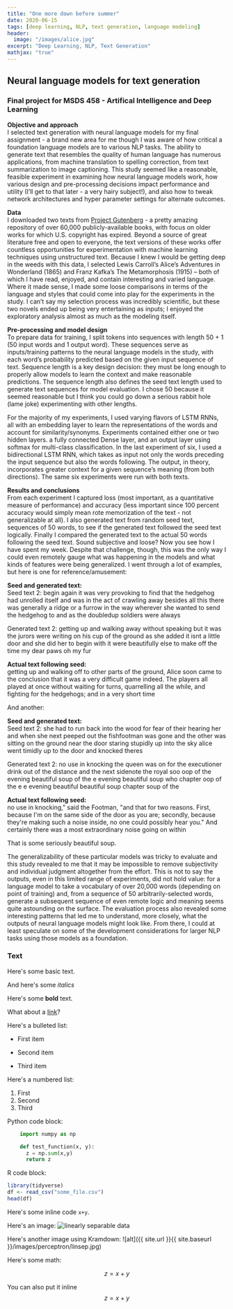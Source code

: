 ```yaml
---
title: "One more down before summer"
date: 2020-06-15
tags: [deep learning, NLP, text generation, language modeling]
header:
  image: "/images/alice.jpg"
excerpt: "Deep Learning, NLP, Text Generation"
mathjax: "true"
---
```


## Neural language models for text generation

### Final project for MSDS 458 - Artifical Intelligence and Deep Learning

**Objective and approach**<br>
I selected text generation with neural language models for my final assignment - a brand new area for me though I was aware of how critical a foundation language models are to various NLP tasks. The ability to generate text that resembles the quality of human language has numerous applications, from machine translation to spelling correction, from text summarization to image captioning. This study seemed like a reasonable, feasible experiment in examining how neural language models work, how various design and pre-processing decisions impact performance and utility (I’ll get to that later - a very hairy subject!), and also how to tweak network architectures and hyper parameter settings for alternate outcomes.

**Data**<br>
I downloaded two texts from [Project Gutenberg](https://gutenberg.org) - a pretty amazing repository of over 60,000 publicly-available books, with focus on older works for which U.S. copyright has expired. Beyond a source of great literature free and open to everyone, the text versions of these works offer countless opportunities for experimentation with machine learning techniques using unstructured text. Because I knew I would be getting deep in the weeds with this data, I selected Lewis Carroll’s Alice’s Adventures in Wonderland (1865) and Franz Kafka’s The Metamorphosis (1915) – both of which I have read, enjoyed, and contain interesting and varied language. Where it made sense, I made some loose comparisons in terms of the language and styles that could come into play for the experiments in the study. I can’t say my selection process was incredibly scientific, but these two novels ended up being very entertaining as inputs; I enjoyed the exploratory analysis almost as much as the modeling itself.<br>

**Pre-processing and model design**<br>
To prepare data for training, I split tokens into sequences with length 50 + 1 (50 input words and 1 output word). These sequences serve as inputs/training patterns to the neural language models in the study, with each word’s probability predicted based on the given input sequence of text. Sequence length is a key design decision: they must be long enough to properly allow models to learn the context and make reasonable predictions. The sequence length also defines the seed text length used to generate text sequences for model evaluation. I chose 50 because it seemed reasonable but I think you could go down a serious rabbit hole (lame joke) experimenting with other lengths.<br>

For the majority of my experiments, I used varying flavors of LSTM RNNs, all with an embedding layer to learn the representations of the words and account for similarity/synonyms. Experiments contained either one or two hidden layers. a fully connected Dense layer, and an output layer using softmax for multi-class classification. In the last experiment of six, I used a bidirectional LSTM RNN, which takes as input not only the words preceding the input sequence but also the words following. The output, in theory, incorporates greater context for a given sequence’s meaning (from both directions). The same six experiments were run with both texts.<br>

**Results and conclusions**<br>
From each experiment I captured loss (most important, as a quantitative measure of performance) and accuracy (less important since 100 percent accuracy would simply mean rote memorization of the text - not generalizable at all). I also generated text from random seed text, sequences of 50 words, to see if the generated text followed the seed text logically. Finally I compared the generated text to the actual 50 words following the seed text. Sound subjective and loose? Now you see how I have spent my week. Despite that challenge, though, this was the only way I could even remotely gauge what was happening in the models and what kinds of features were being generalized. I went through a lot of examples, but here is one for reference/amusement:<br>

**Seed and generated text:**<br>
Seed text 2: begin again it was very provoking to find that the hedgehog had unrolled itself and was in the act of crawling away besides all this there was generally a ridge or a furrow in the way wherever she wanted to send the hedgehog to and as the doubledup soldiers were always<br>

Generated text 2: getting up and walking away without speaking but it was the jurors were writing on his cup of the ground as she added it isnt a little door and she did her to begin with it were beautifully else to make off the time my dear paws oh my fur<br>

**Actual text following seed:**<br>
getting up and walking off to other parts of the ground, Alice soon came
to the conclusion that it was a very difficult game indeed. The players all played at once without waiting for turns, quarrelling all the while, and fighting for the hedgehogs; and in a very short time<br>

And another:<br>

**Seed and generated text:**<br>
Seed text 2: she had to run back into the wood for fear of their hearing her and when she next peeped out the fishfootman was gone and the other was sitting on the ground near the door staring stupidly up into the sky alice went timidly up to the door and knocked theres<br>

Generated text 2: no use in knocking the queen was on for the executioner drink out of the distance and the next sidenote the royal soo oop of the evening beautiful soup of the e evening beautiful soup who chapter oop of the e e evening beautiful beautiful soup chapter soup of the<br>

**Actual text following seed:**<br>
no use in knocking," said the Footman, "and that for two reasons. First, because I'm on the same side of the door as you are; secondly, because they're making such a noise inside, no one could possibly hear you." And certainly there was a most extraordinary noise going on within<br>

That is some seriously beautiful soup.<br>

The generalizability of these particular models was tricky to evaluate and this study revealed to me that it may be impossible to remove subjectivity and individual judgment altogether from the effort. This is not to say the outputs, even in this limited range of experiments, did not hold value: for a language model to take a vocabulary of over 20,000 words (depending on point of training) and, from a sequence of 50 arbitrarily-selected words, generate a subsequent sequence of even remote logic and meaning seems quite astounding on the surface. The evaluation process also revealed some interesting patterns that led me to understand, more closely, what the outputs of neural language models might look like. From there, I could at least speculate on some of the development considerations for larger NLP tasks using those models as a foundation.








### Text

Here's some basic text.

And here's some *italics*

Here's some **bold** text.

What about a [link](https://github.com/dataoptimal)?

Here's a bulleted list:
* First item
+ Second item
- Third item

Here's a numbered list:
1. First
2. Second
3. Third

Python code block:
```python
    import numpy as np

    def test_function(x, y):
      z = np.sum(x,y)
      return z
```

R code block:
```r
library(tidyverse)
df <- read_csv("some_file.csv")
head(df)
```

Here's some inline code `x+y`.

Here's an image:
<img src="{{ site.url }}{{ site.baseurl }}/images/perceptron/linsep.jpg" alt="linearly separable data">

Here's another image using Kramdown:
![alt]({{ site.url }}{{ site.baseurl }}/images/perceptron/linsep.jpg)

Here's some math:

$$z=x+y$$

You can also put it inline $$z=x+y$$
